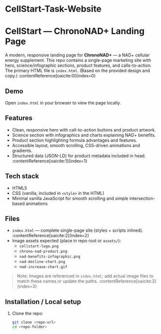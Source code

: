 # CellStart-Task-Website
# CellStart — ChronoNAD+ Landing Page

A modern, responsive landing page for **ChronoNAD+** — a NAD+ cellular energy supplement. This repo contains a single-page marketing site with hero, science/infographic sections, product features, and calls-to-action. The primary HTML file is `index.html`. (Based on the provided design and copy.) :contentReference[oaicite:0]{index=0}

## Demo
Open `index.html` in your browser to view the page locally.

## Features
- Clean, responsive hero with call-to-action buttons and product artwork.
- Science section with infographics and charts explaining NAD+ benefits.
- Product section highlighting formula advantages and features.
- Accessible layout, smooth scrolling, CSS-driven animations and gradients.
- Structured data (JSON-LD) for product metadata included in head. :contentReference[oaicite:1]{index=1}

## Tech stack
- HTML5
- CSS (vanilla, included in `<style>` in the HTML)
- Minimal vanilla JavaScript for smooth scrolling and simple intersection-based animations

## Files
- `index.html` — complete single-page site (styles + scripts inlined). :contentReference[oaicite:2]{index=2}
- Image assets expected (place in repo root or `assets/`):
  - `cellstart-logo.png`
  - `chrono-nad-product.png`
  - `nad-benefits-infographic.png`
  - `nad-decline-chart.png`
  - `nad-increase-chart.gif`

> Note: Images are referenced in `index.html`; add actual image files to match these names or update the paths. :contentReference[oaicite:3]{index=3}

## Installation / Local setup
1. Clone the repo:
   ```bash
   git clone <repo-url>
   cd <repo-folder>
